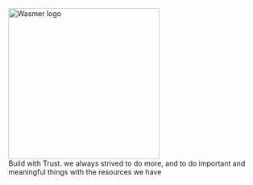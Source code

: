 <a href="https://tohjiwa.com" target="_blank">
    <picture>
      <source srcset="https://raw.githubusercontent.com/wasmerio/wasmer/master/assets/logo-white.png"  media="(prefers-color-scheme: dark)">
      <img width="300" src="https://tohjiwa.com/assets/img/tohjiwa_teknologi_logo.png" alt="Wasmer logo">
    </picture>
</a>
<br>
Build with Trust.
we always strived to do more, and to do important and meaningful things with the resources we have
